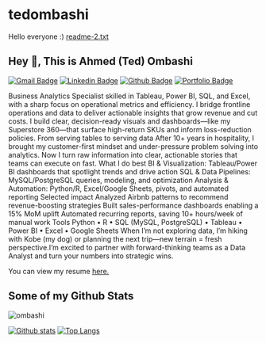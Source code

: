 # tedombashi
Hello everyone :) 
[readme-2.txt](https://github.com/user-attachments/files/21702815/readme-2.txt)
## Hey 👋, This is Ahmed (Ted) Ombashi
[![Gmail Badge](https://img.shields.io/badge/-tedombashi@gmail.com-c14438?style=flat&logo=Gmail&logoColor=white&link=mailto:tedombashi@gmail.com)](mailto:tedombashi@gmail.com) 
[![Linkedin Badge](https://img.shields.io/badge/-tedombashi-0072b1?style=flat&logo=Linkedin&logoColor=white&link=https://www.linkedin.com/in/tedombashi/)](https://www.linkedin.com/in/tedombashi/) [![Github Badge](https://img.shields.io/badge/-ombashi-grey?style=flat&logo=github&logoColor=white&link=https://github.com/ombashi/)](https://www.github.com/ombashi/) [![Portfolio Badge](https://img.shields.io/badge/portfolio-web-blue?style=flat&link=https://github.com/ombashi/)](https://github.com/ombashi/) <p align='left'>Business Analytics Specialist skilled in Tableau, Power BI, SQL, and Excel, with a sharp focus on operational metrics and efficiency. I bridge frontline operations and data to deliver actionable insights that grow revenue and cut costs. I build clear, decision-ready visuals and dashboards—like my Superstore 360—that surface high-return SKUs and inform loss-reduction policies.
From serving tables to serving data
After 10+ years in hospitality, I brought my customer-first mindset and under-pressure problem solving into analytics. Now I turn raw information into clear, actionable stories that teams can execute on fast.
What I do best
BI & Visualization: Tableau/Power BI dashboards that spotlight trends and drive action
SQL & Data Pipelines: MySQL/PostgreSQL queries, modeling, and optimization
Analysis & Automation: Python/R, Excel/Google Sheets, pivots, and automated reporting
Selected impact
Analyzed Airbnb patterns to recommend revenue-boosting strategies
Built sales-performance dashboards enabling a 15% MoM uplift
Automated recurring reports, saving 10+ hours/week of manual work
Tools
Python • R • SQL (MySQL, PostgreSQL) • Tableau • Power BI • Excel • Google Sheets
When I’m not exploring data, I’m hiking with Kobe (my dog) or planning the next trip—new terrain = fresh perspective.I’m excited to partner with forward-thinking teams as a Data Analyst and turn your numbers into strategic wins.</p><p align='left'> You can view my resume <a href='https://docs.google.com/document/d/1XRUcVAAAPWMS5coaohNJSre5JGUATdBjyXmW4PoGfwA/edit?usp=sharing ' target=_blank><u>here</u>.</a></p>
## Some of my Github Stats
<p align=left> <img src=https://komarev.com/ghpvc/?username=ombashi alt=ombashi /> </p>

[![Github stats](https://github-readme-stats.vercel.app/api?username=ombashi&show_icons=true&include_all_commits=true)](https://github.com/ombashi/github-readme-stats)
[![Top Langs](https://github-readme-stats.vercel.app/api/top-langs/?username=ombashi&layout=compact)](https://github.com/ombashi/github-readme-stats)
